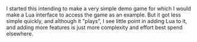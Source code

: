 I started this intending to make a very simple demo game for which I
would make a Lua interface to access the game as an example. But it
got less simple quickly, and although it "plays", I see little point in
adding Lua to it, and adding more features is just more complexity and
effort best spend elsewhere.